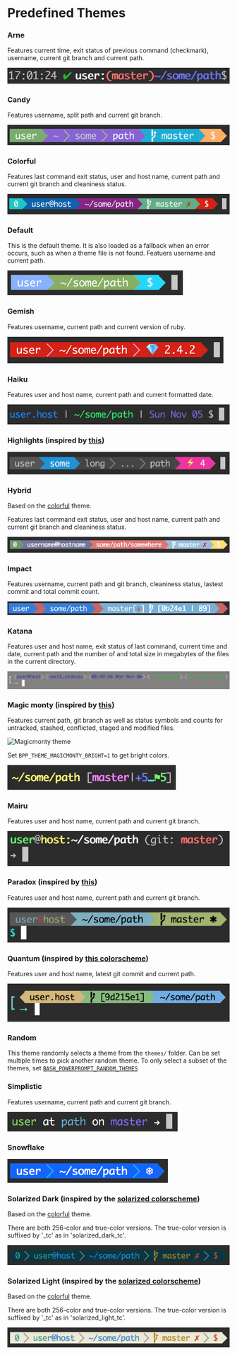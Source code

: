 # Predefined Themes

### Arne

Features current time, exit status of previous command (checkmark), username,
current git branch and current path.

![Arne theme](/screenshots/arne.png)

### Candy

Features username, split path and current git branch.

![Candy theme](/screenshots/candy.png)

<a name="colorful"></a>
### Colorful

Features last command exit status, user and host name, current path and current
git branch and cleaniness status.

![Colorful theme](/screenshots/colorful.png)

### Default

This is the default theme. It is also loaded as a fallback when an error occurs,
such as when a theme file is not found. Featuers username and current path.

![Default theme](/screenshots/default.png)

### Gemish

Features username, current path and current version of ruby.

![Gemish theme](/screenshots/gemish.png)

### Haiku

Features user and host name, current path and current formatted date.

![Haiku theme](/screenshots/haiku.png)

### Highlights (inspired by [this](https://github.com/banga/powerline-shell))

![Highlights theme](/screenshots/highlights.png)

### Hybrid

Based on the [colorful](#colorful) theme.

Features last command exit status, user and host name, current path and current
git branch and cleaniness status.

![Hybrid theme](/screenshots/hybrid.png)

### Impact

Features username, current path and git branch, cleaniness status, lastest
commit and total commit count.

![Impact theme](/screenshots/impact.png)

### Katana

Features user and host name, exit status of last command, current time and date,
current path and the number of and total size in megabytes of the files in the
current directory.

![Katana theme](/screenshots/katana.png)

### Magic monty (inspired by [this](https://github.com/magicmonty/bash-git-prompt))

Features current path, git branch as well as status symbols and counts for
untracked, stashed, conflicted, staged and modified files.

![Magicmonty theme](/screenshots/magicmonty.png)

Set `BPP_THEME_MAGICMONTY_BRIGHT=1` to get bright colors.

![Magicmonty theme (bright)](/screenshots/magicmonty_bright.png)

### Mairu

Features user and host name, current path and current git branch.

![Mairu theme](/screenshots/mairu.png)

### Paradox (inspired by [this](http://www.paradox.io/posts/9-my-new-zsh-prompt))

Features user and host name, current path and current git branch.

![Paradox theme](/screenshots/paradox.png)

### Quantum (inspired by [this colorscheme](https://github.com/tyrannicaltoucan/vim-quantum))

Features user and host name, latest git commit and current path.

![Quantum theme](/screenshots/quantum.png)

### Random

This theme randomly selects a theme from the `themes/` folder. Can be set
multiple times to pick another random theme. To only select a subset of the
themes, set [`BASH_POWERPROMPT_RANDOM_THEMES`](ENV_VARIABLES.md)

### Simplistic

Features username, current path and current git branch.

![Simplistic theme](/screenshots/simplistic.png)

### Snowflake

![Snowflake theme](/screenshots/snowflake.png)

### Solarized Dark (inspired by the [solarized colorscheme](http://ethanschoonover.com/solarized))

Based on the [colorful](#colorful) theme.

There are both 256-color and true-color versions. The true-color version is
suffixed by '_tc' as in 'solarized_dark_tc'.

![Solarized Dark theme](/screenshots/solarized_dark_tc.png)

### Solarized Light (inspired by the [solarized colorscheme](http://ethanschoonover.com/solarized))

Based on the [colorful](#colorful) theme.

There are both 256-color and true-color versions. The true-color version is
suffixed by '_tc' as in 'solarized_light_tc'.

![Solarized Light theme](/screenshots/solarized_light_tc.png)
